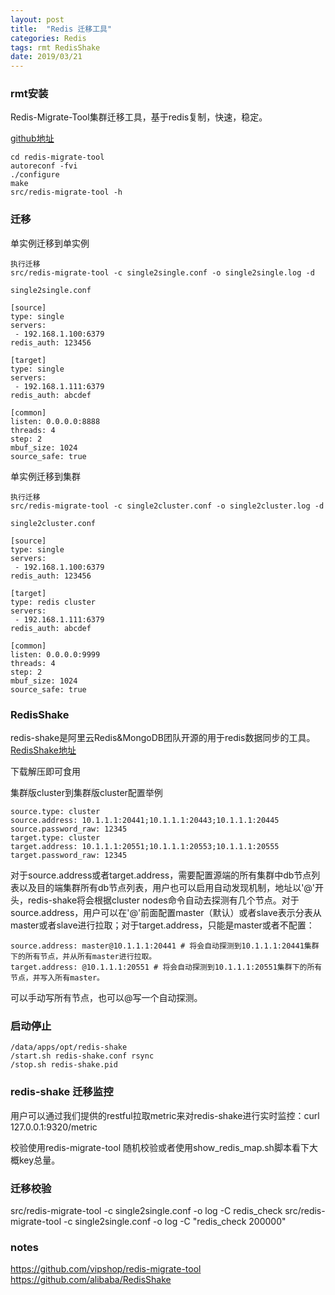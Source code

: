 ```yaml
---
layout: post
title:  "Redis 迁移工具"
categories: Redis
tags: rmt RedisShake
date: 2019/03/21
---
```


### rmt安装
Redis-Migrate-Tool集群迁移工具，基于redis复制，快速，稳定。

[github地址](https://github.com/vipshop/redis-migrate-tool)

```
cd redis-migrate-tool
autoreconf -fvi
./configure
make
src/redis-migrate-tool -h
```
<!--more-->
### 迁移

单实例迁移到单实例
```
执行迁移
src/redis-migrate-tool -c single2single.conf -o single2single.log -d

single2single.conf

[source]
type: single
servers:
 - 192.168.1.100:6379
redis_auth: 123456

[target]
type: single
servers:
 - 192.168.1.111:6379
redis_auth: abcdef

[common]
listen: 0.0.0.0:8888
threads: 4
step: 2
mbuf_size: 1024
source_safe: true
```

单实例迁移到集群
```
执行迁移
src/redis-migrate-tool -c single2cluster.conf -o single2cluster.log -d

single2cluster.conf

[source]
type: single
servers:
 - 192.168.1.100:6379
redis_auth: 123456

[target]
type: redis cluster
servers:
 - 192.168.1.111:6379
redis_auth: abcdef

[common]
listen: 0.0.0.0:9999
threads: 4
step: 2
mbuf_size: 1024
source_safe: true
```


### RedisShake
redis-shake是阿里云Redis&MongoDB团队开源的用于redis数据同步的工具。[RedisShake地址](https://github.com/alibaba/RedisShake/releases)

下载解压即可食用

集群版cluster到集群版cluster配置举例
```
source.type: cluster
source.address: 10.1.1.1:20441;10.1.1.1:20443;10.1.1.1:20445
source.password_raw: 12345
target.type: cluster
target.address: 10.1.1.1:20551;10.1.1.1:20553;10.1.1.1:20555
target.password_raw: 12345
```

对于source.address或者target.address，需要配置源端的所有集群中db节点列表以及目的端集群所有db节点列表，用户也可以启用自动发现机制，地址以'@'开头，redis-shake将会根据cluster nodes命令自动去探测有几个节点。对于source.address，用户可以在'@'前面配置master（默认）或者slave表示分表从master或者slave进行拉取；对于target.address，只能是master或者不配置：
```
source.address: master@10.1.1.1:20441 # 将会自动探测到10.1.1.1:20441集群下的所有节点，并从所有master进行拉取。
target.address: @10.1.1.1:20551 # 将会自动探测到10.1.1.1:20551集群下的所有节点，并写入所有master。
```
可以手动写所有节点，也可以@写一个自动探测。

### 启动停止
```
/data/apps/opt/redis-shake
/start.sh redis-shake.conf rsync
/stop.sh redis-shake.pid

```

### redis-shake 迁移监控
用户可以通过我们提供的restful拉取metric来对redis-shake进行实时监控：curl 127.0.0.1:9320/metric

校验使用redis-migrate-tool 随机校验或者使用show_redis_map.sh脚本看下大概key总量。


### 迁移校验
src/redis-migrate-tool -c single2single.conf -o log -C redis_check
src/redis-migrate-tool -c single2single.conf -o log -C "redis_check 200000"

### notes
<https://github.com/vipshop/redis-migrate-tool>
<https://github.com/alibaba/RedisShake>
